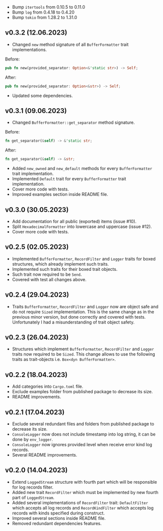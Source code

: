 -   Bump `itertools` from 0.10.5 to 0.11.0
-   Bump `log` from 0.4.18 to 0.4.20
-   Bump `tokio` from 1.28.2 to 1.31.0

## v0.3.2 (12.06.2023)

-   Changed `new` method signature of all `BufferFormatter` trait implementations.

Before:

```rust
pub fn new(provided_separator: Option<&'static str>) -> Self;
```

After:

```rust
pub fn new(provided_separator: Option<&str>) -> Self;
```

- Updated some dependencies.

## v0.3.1 (09.06.2023)

-   Changed `BufferFormatter::get_separator` method signature.

Before:

```rust
fn get_separator(&self) -> &'static str;
```

After:

```rust
fn get_separator(&self) -> &str;
```

-   Added `new_owned` and `new_default` methods for every `BufferFormatter` trait implementation.
-   Implemented `Default` trait for every `BufferFormatter` trait implementation.
-   Cover more code with tests.
-   Improved examples section inside README file.

## v0.3.0 (30.05.2023)

-   Add documentation for all public (exported) items (issue #10).
-   Split `HexadecimalFormatter` into lowercase and uppercase (issue #12).
-   Cover more code with tests.

## v0.2.5 (02.05.2023)

-   Implemented `BufferFormatter`, `RecordFilter` and `Logger` traits for boxed structures, which already implement such traits.
-   Implemented such traits for their boxed trait objects.
-   Such trait now required to be `Send`.
-   Covered with test all changes above.

## v0.2.4 (29.04.2023)

-   Traits `BufferFormatter`, `RecordFilter` and `Logger` now are object safe and do not require `Sized` implementation. This is the same change as in the previous minor version, but done correctly and covered with tests. Unfortunately I had a misunderstanding of trait object safety.

## v0.2.3 (26.04.2023)

-   Structures which implement `BufferFormatter`, `RecordFilter` and `Logger` traits now required to be `Sized`. This change allows to use the following traits as trait-objects i.e. `Box<dyn BufferFormatter>`.

## v0.2.2 (18.04.2023)

-   Add categories into `Cargo.toml` file.
-   Exclude examples folder from published package to decrease its size.
-   README improvements.

## v0.2.1 (17.04.2023)

-   Exclude several redundant files and folders from published package to decrease its size.
-   `ConsoleLogger` now does not include timestamp into log string, it can be done by `env_logger`.
-   `ConsoleLogger` now ignores provided level when receive error kind log records.
-   Several README improvements.

## v0.2.0 (14.04.2023)

-   Extend `LoggedStream` structure with fourth part which will be responsible for log records filter.
-   Added new trait `RecordFilter` which must be implemented by new fourth part of `LoggedStream`.
-   Added several implementations of `RecordFilter` trait: `DefaultFilter` which accepts all log records and `RecordKindFilter` which accepts log records with kinds specified during construct.
-   Improved several sections inside README file.
-   Removed redundant dependencies features.
